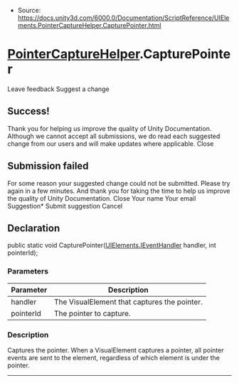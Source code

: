 * Source: https://docs.unity3d.com/6000.0/Documentation/ScriptReference/UIElements.PointerCaptureHelper.CapturePointer.html

#  [PointerCaptureHelper](https://docs.unity3d.com/6000.0/Documentation/ScriptReference/UIElements.PointerCaptureHelper.html).CapturePointer
Leave feedback
Suggest a change
## Success!
Thank you for helping us improve the quality of Unity Documentation. Although we cannot accept all submissions, we do read each suggested change from our users and will make updates where applicable.
Close
## Submission failed
For some reason your suggested change could not be submitted. Please <a>try again</a> in a few minutes. And thank you for taking the time to help us improve the quality of Unity Documentation.
Close
Your name Your email Suggestion* Submit suggestion
Cancel
## Declaration
public static void CapturePointer([UIElements.IEventHandler](https://docs.unity3d.com/6000.0/Documentation/ScriptReference/UIElements.IEventHandler.html) handler, int pointerId); 
### Parameters
Parameter | Description  
---|---  
handler | The VisualElement that captures the pointer.  
pointerId | The pointer to capture.  
### Description
Captures the pointer. 
When a VisualElement captures a pointer, all pointer events are sent to the element, regardless of which element is under the pointer. 
* * *

